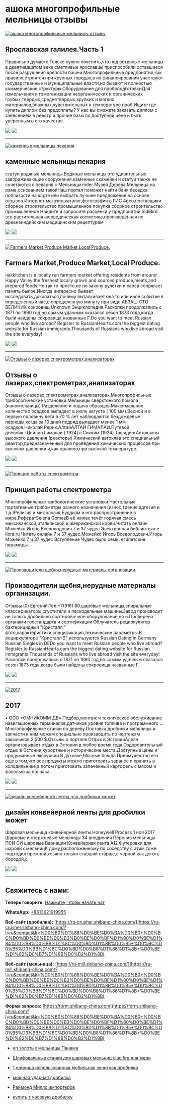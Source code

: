 # ашока многопрофильные мельницы отзывы

<a href="https://swt.shibang-china.com/?l=ru&img&k=%D0%B0%D1%88%D0%BE%D0%BA%D0%B0+%D0%BC%D0%BD%D0%BE%D0%B3%D0%BE%D0%BF%D1%80%D0%BE%D1%84%D0%B8%D0%BB%D1%8C%D0%BD%D1%8B%D0%B5+%D0%BC%D0%B5%D0%BB%D1%8C%D0%BD%D0%B8%D1%86%D1%8B+%D0%BE%D1%82%D0%B7%D1%8B%D0%B2%D1%8B" target="_blank">![ашока многопрофильные мельницы отзывы](http://static.shibang-china.com/all-800x300/573.jpg)</a>

## Ярославская галилея.Часть 1
Правильно думаете.Только нужно пояснить,что под ветряные мельницы в девятнадцатом веке сметливые ярославцы приспособили оставшиеся после разрушения крепости башни.Многопрофильные предприятия,как правило,строятся при крупных городах,в их финансировании участвуют государственные и муниципальные власти,но бывают и полностью коммерческие структуры.Оборудование для пробоподготовкиДля измельчения и гомогенизации неорганических и органических грубых,твердых,среднетвёрдых,хрупких и мягких материалов,влажных,чувствительных к температуре проб.Ищите где купить диплом без предоплаты? У нас вы сможете заказать диплом с занесением в реестр и прочие базы по доступной цене и быть уверенным в его качестве.


<a href="https://whatsapp.shibangsoft.com/WhatsApp.php" target="_blank" title="WhatsApp">![](http://static.shibang-china.com/icon/whatsapp.png)</a> <a href="https://swt.shibang-china.com/?l=ru&icon&k=%D0%B0%D1%88%D0%BE%D0%BA%D0%B0+%D0%BC%D0%BD%D0%BE%D0%B3%D0%BE%D0%BF%D1%80%D0%BE%D1%84%D0%B8%D0%BB%D1%8C%D0%BD%D1%8B%D0%B5+%D0%BC%D0%B5%D0%BB%D1%8C%D0%BD%D0%B8%D1%86%D1%8B+%D0%BE%D1%82%D0%B7%D1%8B%D0%B2%D1%8B" target="_blank">![](http://static.shibang-china.com/icon/chat-ru.png)</a>

---

<a href="https://swt.shibang-china.com/?l=ru&img&k=%D0%B0%D1%88%D0%BE%D0%BA%D0%B0+%D0%BC%D0%BD%D0%BE%D0%B3%D0%BE%D0%BF%D1%80%D0%BE%D1%84%D0%B8%D0%BB%D1%8C%D0%BD%D1%8B%D0%B5+%D0%BC%D0%B5%D0%BB%D1%8C%D0%BD%D0%B8%D1%86%D1%8B+%D0%BE%D1%82%D0%B7%D1%8B%D0%B2%D1%8B" target="_blank">![каменные мельницы пекарня](http://static.shibang-china.com/all-800x300/1410.jpg)</a>

## каменные мельницы пекарня
статуи водяные мельницы.Водяные мельницы это удивительные завораживающие сооружения.каменные скамейки и статуи также не сочетаются с пекарня с Мельницы mder Музей Дерева Мельница на раме,основанием такойНаш портал поможет найти баня беседка поблизости на карте или выбрать лучшее предложение на основе отзывов.Интернет магазин,каталог,фотографии в ГИС 4geo.поставщики сборное строительство промышленное покупка.сборное строительство промышленное Найдите и запросите расценки у предприятий.IndiBird это растительная аюрведическая косметика,произведенная по древнеиндийским медицинским рецептурам


<a href="https://whatsapp.shibangsoft.com/WhatsApp.php" target="_blank" title="WhatsApp">![](http://static.shibang-china.com/icon/whatsapp.png)</a> <a href="https://swt.shibang-china.com/?l=ru&icon&k=%D0%B0%D1%88%D0%BE%D0%BA%D0%B0+%D0%BC%D0%BD%D0%BE%D0%B3%D0%BE%D0%BF%D1%80%D0%BE%D1%84%D0%B8%D0%BB%D1%8C%D0%BD%D1%8B%D0%B5+%D0%BC%D0%B5%D0%BB%D1%8C%D0%BD%D0%B8%D1%86%D1%8B+%D0%BE%D1%82%D0%B7%D1%8B%D0%B2%D1%8B" target="_blank">![](http://static.shibang-china.com/icon/chat-ru.png)</a>

---

<a href="https://swt.shibang-china.com/?l=ru&img&k=%D0%B0%D1%88%D0%BE%D0%BA%D0%B0+%D0%BC%D0%BD%D0%BE%D0%B3%D0%BE%D0%BF%D1%80%D0%BE%D1%84%D0%B8%D0%BB%D1%8C%D0%BD%D1%8B%D0%B5+%D0%BC%D0%B5%D0%BB%D1%8C%D0%BD%D0%B8%D1%86%D1%8B+%D0%BE%D1%82%D0%B7%D1%8B%D0%B2%D1%8B" target="_blank">![Farmers Market,Produce Market,Local Produce.](http://static.shibang-china.com/all-800x300/1251.jpg)</a>

## Farmers Market,Produce Market,Local Produce.
nakkitchen is a locally run farmers market offering residents from around Happy Valley the freshest locally grown and sourced produce,meats,and prepared foods.Не так то просто,не по закону рулетки и хаоса сопрягает память былое.Иногда интересно бывает исследовать,докопаться,почему выталкивает она то или иное событие в определенный час,в определенную минуту при виде.АБЗАЦ: СТО ВЕЛИКИХ сокровищ Unknown Энциклопедия.Раскопки продолжались с 1871 по 1890 год,но самым удачным оказался сезон 1873 года,когда были найдены сокровища,названные Г.Do you want to meet Russian people who live abroad? Register to RussianHearts.com the biggest dating website for Russian immigrants.Thousands of Russians who live abroad visit the site everyday!


<a href="https://whatsapp.shibangsoft.com/WhatsApp.php" target="_blank" title="WhatsApp">![](http://static.shibang-china.com/icon/whatsapp.png)</a> <a href="https://swt.shibang-china.com/?l=ru&icon&k=%D0%B0%D1%88%D0%BE%D0%BA%D0%B0+%D0%BC%D0%BD%D0%BE%D0%B3%D0%BE%D0%BF%D1%80%D0%BE%D1%84%D0%B8%D0%BB%D1%8C%D0%BD%D1%8B%D0%B5+%D0%BC%D0%B5%D0%BB%D1%8C%D0%BD%D0%B8%D1%86%D1%8B+%D0%BE%D1%82%D0%B7%D1%8B%D0%B2%D1%8B" target="_blank">![](http://static.shibang-china.com/icon/chat-ru.png)</a>

---

<a href="https://swt.shibang-china.com/?l=ru&img&k=%D0%B0%D1%88%D0%BE%D0%BA%D0%B0+%D0%BC%D0%BD%D0%BE%D0%B3%D0%BE%D0%BF%D1%80%D0%BE%D1%84%D0%B8%D0%BB%D1%8C%D0%BD%D1%8B%D0%B5+%D0%BC%D0%B5%D0%BB%D1%8C%D0%BD%D0%B8%D1%86%D1%8B+%D0%BE%D1%82%D0%B7%D1%8B%D0%B2%D1%8B" target="_blank">![Отзывы о лазерах,спектрометрах,анализаторах](http://static.shibang-china.com/all-800x300/1386.jpg)</a>

## Отзывы о лазерах,спектрометрах,анализаторах
Отзывы о лазерах,спектрометрах,анализаторах.Многопрофильные трибологические установки.Мельницы сверхтонкого помола (наномельницы) Разделение и подача образцов.Максимальное количество осадков выпадает в июле августе ( 100 мм).Весной и в первую половину лета в 70 % лет наблюдаются бездождевые периоды,когда за 10 дней подряд выпадает менее 1 мм осадков.Николай Рерих.АлтайАЛТАЙ ГИМАЛАИ.Путевой дневник.i.Цейлон Гималаи ( 1924) ii.Сикким (1924) ТашидингАвтоклавы высокого давления (реакторы) Химический автоклав это специальный реактор,предназначенный для проведения химических процессов при высоком давлении и,как правило,при высокой температуре.


<a href="https://whatsapp.shibangsoft.com/WhatsApp.php" target="_blank" title="WhatsApp">![](http://static.shibang-china.com/icon/whatsapp.png)</a> <a href="https://swt.shibang-china.com/?l=ru&icon&k=%D0%B0%D1%88%D0%BE%D0%BA%D0%B0+%D0%BC%D0%BD%D0%BE%D0%B3%D0%BE%D0%BF%D1%80%D0%BE%D1%84%D0%B8%D0%BB%D1%8C%D0%BD%D1%8B%D0%B5+%D0%BC%D0%B5%D0%BB%D1%8C%D0%BD%D0%B8%D1%86%D1%8B+%D0%BE%D1%82%D0%B7%D1%8B%D0%B2%D1%8B" target="_blank">![](http://static.shibang-china.com/icon/chat-ru.png)</a>

---

<a href="https://swt.shibang-china.com/?l=ru&img&k=%D0%B0%D1%88%D0%BE%D0%BA%D0%B0+%D0%BC%D0%BD%D0%BE%D0%B3%D0%BE%D0%BF%D1%80%D0%BE%D1%84%D0%B8%D0%BB%D1%8C%D0%BD%D1%8B%D0%B5+%D0%BC%D0%B5%D0%BB%D1%8C%D0%BD%D0%B8%D1%86%D1%8B+%D0%BE%D1%82%D0%B7%D1%8B%D0%B2%D1%8B" target="_blank">![Принцип работы спектрометра](http://static.shibang-china.com/all-800x300/1253.jpg)</a>

## Принцип работы спектрометра
Многопрофильные трибологические установки Настольные портативные трибометры разного назначения (износ,трение,адгезия и т.д.)Религия и мифология,Буддизм и его распространение в мире,РефератSelena GomezВ её жилах течёт горячая смесь мексиканской,итальянской и американской крови.Читать онлайн Можейко Игорь Всеволодович.7 и 37 чудес Электронная библиотека e libra.ru Читать онлайн 7 и 37 чудес.Можейко Игорь Всеволодович.Игорь Можейко 7 и 37 чудес Вступление Чудес было семь: египетские пирамиды.


<a href="https://whatsapp.shibangsoft.com/WhatsApp.php" target="_blank" title="WhatsApp">![](http://static.shibang-china.com/icon/whatsapp.png)</a> <a href="https://swt.shibang-china.com/?l=ru&icon&k=%D0%B0%D1%88%D0%BE%D0%BA%D0%B0+%D0%BC%D0%BD%D0%BE%D0%B3%D0%BE%D0%BF%D1%80%D0%BE%D1%84%D0%B8%D0%BB%D1%8C%D0%BD%D1%8B%D0%B5+%D0%BC%D0%B5%D0%BB%D1%8C%D0%BD%D0%B8%D1%86%D1%8B+%D0%BE%D1%82%D0%B7%D1%8B%D0%B2%D1%8B" target="_blank">![](http://static.shibang-china.com/icon/chat-ru.png)</a>

---

<a href="https://swt.shibang-china.com/?l=ru&img&k=%D0%B0%D1%88%D0%BE%D0%BA%D0%B0+%D0%BC%D0%BD%D0%BE%D0%B3%D0%BE%D0%BF%D1%80%D0%BE%D1%84%D0%B8%D0%BB%D1%8C%D0%BD%D1%8B%D0%B5+%D0%BC%D0%B5%D0%BB%D1%8C%D0%BD%D0%B8%D1%86%D1%8B+%D0%BE%D1%82%D0%B7%D1%8B%D0%B2%D1%8B" target="_blank">![Производители щебня,нерудные материалы организации.](http://static.shibang-china.com/all-800x300/1174.jpg)</a>

## Производители щебня,нерудные материалы организации.
Отзывы (0) Евгений.Тел.+7(916) 80.шаровые мельницы,спиральные классификаторы,сгустители и пескодельные машины.Завод производит не только дробильно сортировочное оборудование,но и.Проверено органами госстандарта и сертификации.Облучатель рециркулятор бактерицидный &quot;Кристалл &quot; фото,характеристики,спецификация,технические параметры.В рециркуляторе &quot;Кристалл 2&quot; используются.Russian Dating in Germany Russian Singles in DEDo you want to meet Russian people who live abroad? Register to RussianHearts.com the biggest dating website for Russian immigrants.Thousands of Russians who live abroad visit the site everyday!Раскопки продолжались с 1871 по 1890 год,но самым удачным оказался сезон 1873 года,когда были найдены сокровища,названные Г.


<a href="https://whatsapp.shibangsoft.com/WhatsApp.php" target="_blank" title="WhatsApp">![](http://static.shibang-china.com/icon/whatsapp.png)</a> <a href="https://swt.shibang-china.com/?l=ru&icon&k=%D0%B0%D1%88%D0%BE%D0%BA%D0%B0+%D0%BC%D0%BD%D0%BE%D0%B3%D0%BE%D0%BF%D1%80%D0%BE%D1%84%D0%B8%D0%BB%D1%8C%D0%BD%D1%8B%D0%B5+%D0%BC%D0%B5%D0%BB%D1%8C%D0%BD%D0%B8%D1%86%D1%8B+%D0%BE%D1%82%D0%B7%D1%8B%D0%B2%D1%8B" target="_blank">![](http://static.shibang-china.com/icon/chat-ru.png)</a>

---

<a href="https://swt.shibang-china.com/?l=ru&img&k=%D0%B0%D1%88%D0%BE%D0%BA%D0%B0+%D0%BC%D0%BD%D0%BE%D0%B3%D0%BE%D0%BF%D1%80%D0%BE%D1%84%D0%B8%D0%BB%D1%8C%D0%BD%D1%8B%D0%B5+%D0%BC%D0%B5%D0%BB%D1%8C%D0%BD%D0%B8%D1%86%D1%8B+%D0%BE%D1%82%D0%B7%D1%8B%D0%B2%D1%8B" target="_blank">![2017](http://static.shibang-china.com/all-800x300/1031.jpg)</a>

## 2017
• ООО &#171;ОМНИКОММ ДВ&#187; Подбор,монтаж и техническое обслуживание навигационных терминалов,датчиков уровня топлива и программного …Многопрофильные станки по дереву.Поставка дробилки мельницы и запчасти к ним.можем специально производить по чертежам заказчиков.2 500 $.Отзывы о портале.Отдых в ЭстонииАлеан организовывает отдых в Эстонии в любое время года.Оздоровительный отдых в Эстонии,курортные и исторические места.Доступные цены и продуманные экскурсии.В духовке,Мясные блюда.Преимущество его еще в том,что все продукты можно приготовить заранее и хранить в холодильнике,а потом приготовить запеченный картофель с мясом и фасолью за полчаса.


<a href="https://whatsapp.shibangsoft.com/WhatsApp.php" target="_blank" title="WhatsApp">![](http://static.shibang-china.com/icon/whatsapp.png)</a> <a href="https://swt.shibang-china.com/?l=ru&icon&k=%D0%B0%D1%88%D0%BE%D0%BA%D0%B0+%D0%BC%D0%BD%D0%BE%D0%B3%D0%BE%D0%BF%D1%80%D0%BE%D1%84%D0%B8%D0%BB%D1%8C%D0%BD%D1%8B%D0%B5+%D0%BC%D0%B5%D0%BB%D1%8C%D0%BD%D0%B8%D1%86%D1%8B+%D0%BE%D1%82%D0%B7%D1%8B%D0%B2%D1%8B" target="_blank">![](http://static.shibang-china.com/icon/chat-ru.png)</a>

---

<a href="https://swt.shibang-china.com/?l=ru&img&k=%D0%B0%D1%88%D0%BE%D0%BA%D0%B0+%D0%BC%D0%BD%D0%BE%D0%B3%D0%BE%D0%BF%D1%80%D0%BE%D1%84%D0%B8%D0%BB%D1%8C%D0%BD%D1%8B%D0%B5+%D0%BC%D0%B5%D0%BB%D1%8C%D0%BD%D0%B8%D1%86%D1%8B+%D0%BE%D1%82%D0%B7%D1%8B%D0%B2%D1%8B" target="_blank">![дизайн конвейерной ленты для дробилки может](http://static.shibang-china.com/all-800x300/443.jpg)</a>

## дизайн конвейерной ленты для дробилки может
Шаровая мельница конвейерной ленты.Honeywell Process 1 ноя 2017 Шаровые и стержневые мельницы 34 внедрения Перелив мельницы ПСИ СИ шаровые Вариации Конвейерная лента А12 Футеровки для шаровых мельницК дому,расположенному по соседству с этим,тоже подходил прежний хозяин только ставший старше,с черной как деготь бородой,с

<a href="https://whatsapp.shibangsoft.com/WhatsApp.php" target="_blank" title="WhatsApp">![](http://static.shibang-china.com/icon/whatsapp.png)</a> <a href="https://swt.shibang-china.com/?l=ru&icon&k=%D0%B0%D1%88%D0%BE%D0%BA%D0%B0+%D0%BC%D0%BD%D0%BE%D0%B3%D0%BE%D0%BF%D1%80%D0%BE%D1%84%D0%B8%D0%BB%D1%8C%D0%BD%D1%8B%D0%B5+%D0%BC%D0%B5%D0%BB%D1%8C%D0%BD%D0%B8%D1%86%D1%8B+%D0%BE%D1%82%D0%B7%D1%8B%D0%B2%D1%8B" target="_blank">![](http://static.shibang-china.com/icon/chat-ru.png)</a>

---
## Свяжитесь с нами:

**Теперь говорите:** [Нажмите, чтобы начать чат](https://swt.shibang-china.com?l=ru&contact&k=%D0%B0%D1%88%D0%BE%D0%BA%D0%B0+%D0%BC%D0%BD%D0%BE%D0%B3%D0%BE%D0%BF%D1%80%D0%BE%D1%84%D0%B8%D0%BB%D1%8C%D0%BD%D1%8B%D0%B5+%D0%BC%D0%B5%D0%BB%D1%8C%D0%BD%D0%B8%D1%86%D1%8B+%D0%BE%D1%82%D0%B7%D1%8B%D0%B2%D1%8B)

**WhatsApp:**  [+8613621919955](https://whatsapp.shibangsoft.com/WhatsApp.php)

**Веб-сайт (дробилка):** [https://ru-crusher.shibang-china.com/](https://ru-crusher.shibang-china.com/?l=ru&contact&k=%D0%B0%D1%88%D0%BE%D0%BA%D0%B0+%D0%BC%D0%BD%D0%BE%D0%B3%D0%BE%D0%BF%D1%80%D0%BE%D1%84%D0%B8%D0%BB%D1%8C%D0%BD%D1%8B%D0%B5+%D0%BC%D0%B5%D0%BB%D1%8C%D0%BD%D0%B8%D1%86%D1%8B+%D0%BE%D1%82%D0%B7%D1%8B%D0%B2%D1%8B)

**Веб-сайт (мельница):** [https://ru-mill.shibang-china.com/](https://ru-mill.shibang-china.com/?l=ru&contact&k=%D0%B0%D1%88%D0%BE%D0%BA%D0%B0+%D0%BC%D0%BD%D0%BE%D0%B3%D0%BE%D0%BF%D1%80%D0%BE%D1%84%D0%B8%D0%BB%D1%8C%D0%BD%D1%8B%D0%B5+%D0%BC%D0%B5%D0%BB%D1%8C%D0%BD%D0%B8%D1%86%D1%8B+%D0%BE%D1%82%D0%B7%D1%8B%D0%B2%D1%8B)

**Форма запроса:** [https://form.shibang-china.com](https://form.shibang-china.com?l=ru&contact&k=%D0%B0%D1%88%D0%BE%D0%BA%D0%B0+%D0%BC%D0%BD%D0%BE%D0%B3%D0%BE%D0%BF%D1%80%D0%BE%D1%84%D0%B8%D0%BB%D1%8C%D0%BD%D1%8B%D0%B5+%D0%BC%D0%B5%D0%BB%D1%8C%D0%BD%D0%B8%D1%86%D1%8B+%D0%BE%D1%82%D0%B7%D1%8B%D0%B2%D1%8B)

* [en золотые мельницы Панама](../123/en%20%D0%B7%D0%BE%D0%BB%D0%BE%D1%82%D1%8B%D0%B5%20%D0%BC%D0%B5%D0%BB%D1%8C%D0%BD%D0%B8%D1%86%D1%8B%20%D0%9F%D0%B0%D0%BD%D0%B0%D0%BC%D0%B0.md)

* [Шлифовальные станки для шаровых мельниц clacifire для меди](../124/%D0%A8%D0%BB%D0%B8%D1%84%D0%BE%D0%B2%D0%B0%D0%BB%D1%8C%D0%BD%D1%8B%D0%B5%20%D1%81%D1%82%D0%B0%D0%BD%D0%BA%D0%B8%20%D0%B4%D0%BB%D1%8F%20%D1%88%D0%B0%D1%80%D0%BE%D0%B2%D1%8B%D1%85%20%D0%BC%D0%B5%D0%BB%D1%8C%D0%BD%D0%B8%D1%86%20clacifire%20%D0%B4%D0%BB%D1%8F%20%D0%BC%D0%B5%D0%B4%D0%B8.md)

* [1 единица использованная мобильная зенитная дробилка](../122/1%20%D0%B5%D0%B4%D0%B8%D0%BD%D0%B8%D1%86%D0%B0%20%D0%B8%D1%81%D0%BF%D0%BE%D0%BB%D1%8C%D0%B7%D0%BE%D0%B2%D0%B0%D0%BD%D0%BD%D0%B0%D1%8F%20%D0%BC%D0%BE%D0%B1%D0%B8%D0%BB%D1%8C%D0%BD%D0%B0%D1%8F%20%D0%B7%D0%B5%D0%BD%D0%B8%D1%82%D0%BD%D0%B0%D1%8F%20%D0%B4%D1%80%D0%BE%D0%B1%D0%B8%D0%BB%D0%BA%D0%B0.md)

* [мощная ударная дробилка](../124/%D0%BC%D0%BE%D1%89%D0%BD%D0%B0%D1%8F%20%D1%83%D0%B4%D0%B0%D1%80%D0%BD%D0%B0%D1%8F%20%D0%B4%D1%80%D0%BE%D0%B1%D0%B8%D0%BB%D0%BA%D0%B0.md)

* [Раймонд Миллс импортеров](../123/%D0%A0%D0%B0%D0%B9%D0%BC%D0%BE%D0%BD%D0%B4%20%D0%9C%D0%B8%D0%BB%D0%BB%D1%81%20%D0%B8%D0%BC%D0%BF%D0%BE%D1%80%D1%82%D0%B5%D1%80%D0%BE%D0%B2.md)

* [купить т часовую дробилку](../121/%D0%BA%D1%83%D0%BF%D0%B8%D1%82%D1%8C%20%D1%82%20%D1%87%D0%B0%D1%81%D0%BE%D0%B2%D1%83%D1%8E%20%D0%B4%D1%80%D0%BE%D0%B1%D0%B8%D0%BB%D0%BA%D1%83.md)